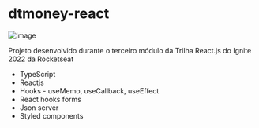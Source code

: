 # dtmoney-react

![image](https://user-images.githubusercontent.com/103395926/188339860-2310d40c-48fb-499e-9d4f-e192cae2b2de.png)

Projeto desenvolvido durante o terceiro módulo da Trilha React.js do Ignite 2022 da Rocketseat

- TypeScript
- Reactjs
- Hooks - useMemo, useCallback, useEffect
- React hooks forms
- Json server
- Styled components
